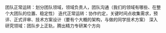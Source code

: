 团队正常运转：划分团队领域，领域负责人，团队沟通（我们的领域有哪些、在整个大团队的位置、稳定性）
迭代正常运转：协作约定，关键时间点收集需求，预评、正式评审、技术方案设计（要有个大概的架构，与做的同学技术方案）
深入研究领域：团队步上正轨，腾出精力专研某个方向





